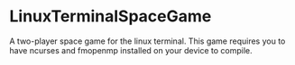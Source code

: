# LinuxTerminalSpaceGame
A two-player space game for the linux terminal.
This game requires you to have ncurses and fmopenmp installed on your device to compile.
